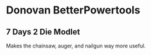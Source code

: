 # Donovan BetterPowertools

## 7 Days 2 Die Modlet

Makes the chainsaw, auger, and nailgun way more useful.
